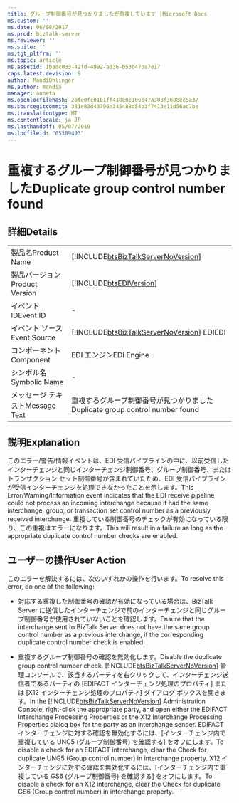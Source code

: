 ```yaml
---
title: グループ制御番号が見つかりましたが重複しています |Microsoft Docs
ms.custom: ''
ms.date: 06/08/2017
ms.prod: biztalk-server
ms.reviewer: ''
ms.suite: ''
ms.tgt_pltfrm: ''
ms.topic: article
ms.assetid: 1badc033-42fd-4992-ad36-b53047ba7817
caps.latest.revision: 9
author: MandiOhlinger
ms.author: mandia
manager: anneta
ms.openlocfilehash: 2bfe0fc01b1ff418e0c106c47a303f3608ec5a37
ms.sourcegitcommit: 381e83d43796a345488d54b3f7413e11d56ad7be
ms.translationtype: MT
ms.contentlocale: ja-JP
ms.lasthandoff: 05/07/2019
ms.locfileid: "65389493"
---
```

# <a name="duplicate-group-control-number-found"></a><span data-ttu-id="17347-102">重複するグループ制御番号が見つかりました</span><span class="sxs-lookup"><span data-stu-id="17347-102">Duplicate group control number found</span></span>
## <a name="details"></a><span data-ttu-id="17347-103">詳細</span><span class="sxs-lookup"><span data-stu-id="17347-103">Details</span></span>  

|                 |                                                                                        |
|-----------------|----------------------------------------------------------------------------------------|
|  <span data-ttu-id="17347-104">製品名</span><span class="sxs-lookup"><span data-stu-id="17347-104">Product Name</span></span>   |   [!INCLUDE[btsBizTalkServerNoVersion](../includes/btsbiztalkservernoversion-md.md)]   |
| <span data-ttu-id="17347-105">製品バージョン</span><span class="sxs-lookup"><span data-stu-id="17347-105">Product Version</span></span> |               [!INCLUDE[btsEDIVersion](../includes/btsediversion-md.md)]               |
|    <span data-ttu-id="17347-106">イベント ID</span><span class="sxs-lookup"><span data-stu-id="17347-106">Event ID</span></span>     |                                           -                                            |
|  <span data-ttu-id="17347-107">イベント ソース</span><span class="sxs-lookup"><span data-stu-id="17347-107">Event Source</span></span>   | [!INCLUDE[btsBizTalkServerNoVersion](../includes/btsbiztalkservernoversion-md.md)] <span data-ttu-id="17347-108">EDI</span><span class="sxs-lookup"><span data-stu-id="17347-108">EDI</span></span> |
|    <span data-ttu-id="17347-109">コンポーネント</span><span class="sxs-lookup"><span data-stu-id="17347-109">Component</span></span>    |                                       <span data-ttu-id="17347-110">EDI エンジン</span><span class="sxs-lookup"><span data-stu-id="17347-110">EDI Engine</span></span>                                       |
|  <span data-ttu-id="17347-111">シンボル名</span><span class="sxs-lookup"><span data-stu-id="17347-111">Symbolic Name</span></span>  |                                           -                                            |
|  <span data-ttu-id="17347-112">メッセージ テキスト</span><span class="sxs-lookup"><span data-stu-id="17347-112">Message Text</span></span>   |                          <span data-ttu-id="17347-113">重複するグループ制御番号が見つかりました</span><span class="sxs-lookup"><span data-stu-id="17347-113">Duplicate group control number found</span></span>                          |

## <a name="explanation"></a><span data-ttu-id="17347-114">説明</span><span class="sxs-lookup"><span data-stu-id="17347-114">Explanation</span></span>  
 <span data-ttu-id="17347-115">このエラー/警告/情報イベントは、EDI 受信パイプラインの中に、以前受信したインターチェンジと同じインターチェンジ制御番号、グループ制御番号、またはトランザクション セット制御番号が含まれていたため、EDI 受信パイプラインが受信インターチェンジを処理できなかったことを示します。</span><span class="sxs-lookup"><span data-stu-id="17347-115">This Error/Warning/Information event indicates that the EDI receive pipeline could not process an incoming interchange because it had the same interchange, group, or transaction set control number as a previously received interchange.</span></span> <span data-ttu-id="17347-116">重複している制御番号のチェックが有効になっている限り、この重複はエラーになります。</span><span class="sxs-lookup"><span data-stu-id="17347-116">This will result in a failure as long as the appropriate duplicate control number checks are enabled.</span></span>  

## <a name="user-action"></a><span data-ttu-id="17347-117">ユーザーの操作</span><span class="sxs-lookup"><span data-stu-id="17347-117">User Action</span></span>  
 <span data-ttu-id="17347-118">このエラーを解決するには、次のいずれかの操作を行います。</span><span class="sxs-lookup"><span data-stu-id="17347-118">To resolve this error, do one of the following:</span></span>  

- <span data-ttu-id="17347-119">対応する重複した制御番号の確認が有効になっている場合は、BizTalk Server に送信したインターチェンジで前のインターチェンジと同じグループ制御番号が使用されていないことを確認します。</span><span class="sxs-lookup"><span data-stu-id="17347-119">Ensure that the interchange sent to BizTalk Server does not have the same group control number as a previous interchange, if the corresponding duplicate control number check is enabled.</span></span>  

- <span data-ttu-id="17347-120">重複するグループ制御番号の確認を無効化します。</span><span class="sxs-lookup"><span data-stu-id="17347-120">Disable the duplicate group control number check.</span></span> <span data-ttu-id="17347-121">[!INCLUDE[btsBizTalkServerNoVersion](../includes/btsbiztalkservernoversion-md.md)] 管理コンソールで、該当するパーティを右クリックして、インターチェンジ送信者であるパーティの [EDIFACT インターチェンジ処理のプロパティ] または [X12 インターチェンジ処理のプロパティ] ダイアログ ボックスを開きます。</span><span class="sxs-lookup"><span data-stu-id="17347-121">In the [!INCLUDE[btsBizTalkServerNoVersion](../includes/btsbiztalkservernoversion-md.md)] Administration Console, right-click the appropriate party, and open either the EDIFACT Interchange Processing Properties or the X12 Interchange Processing Properties dialog box for the party as an interchange sender.</span></span> <span data-ttu-id="17347-122">EDIFACT インターチェンジに対する確認を無効化するには、[インターチェンジ内で重複している UNG5 (グループ制御番号) を確認する] をオフにします。</span><span class="sxs-lookup"><span data-stu-id="17347-122">To disable a check for an EDIFACT interchange, clear the Check for duplicate UNG5 (Group control number) in interchange property.</span></span> <span data-ttu-id="17347-123">X12 インターチェンジに対する確認を無効化するには、[インターチェンジ内で重複している GS6 (グループ制御番号) を確認する] をオフにします。</span><span class="sxs-lookup"><span data-stu-id="17347-123">To disable a check for an X12 interchange, clear the Check for duplicate GS6 (Group control number) in interchange property.</span></span>
